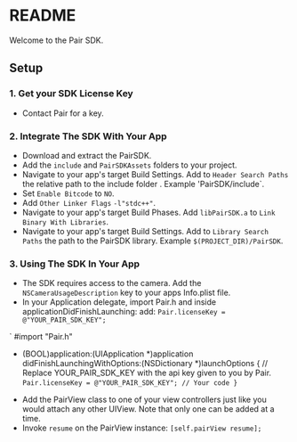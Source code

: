 # README #

Welcome to the Pair SDK.

## Setup ##

### 1. Get your SDK License Key ###
 * Contact Pair for a key.

### 2. Integrate The SDK With Your App ###
* Download and extract the PairSDK.
* Add the `include` and `PairSDKAssets` folders to your project.
* Navigate to your app's target Build Settings. Add to `Header Search Paths` the relative path to the include folder . Example 'PairSDK/include`.
* Set `Enable Bitcode` to `NO`.
* Add `Other Linker Flags` `-l"stdc++"`.
* Navigate to your app's target Build Phases. Add `libPairSDK.a` to `Link Binary With Libraries`.
* Navigate to your app's target Build Settings. Add to `Library Search Paths` the path to the PairSDK library. Example `$(PROJECT_DIR)/PairSDK`.

### 3. Using The SDK In Your App ###
* The SDK requires access to the camera. Add the `NSCameraUsageDescription` key to your apps Info.plist file.
* In your Application delegate, import Pair.h and inside applicationDidFinishLaunching: add: `Pair.licenseKey = @"YOUR_PAIR_SDK_KEY";`

`
 #import "Pair.h"
- (BOOL)application:(UIApplication *)application didFinishLaunchingWithOptions:(NSDictionary *)launchOptions {
    // Replace YOUR_PAIR_SDK_KEY with the api key given to you by Pair.
    `Pair.licenseKey = @"YOUR_PAIR_SDK_KEY";
    // Your code
}
`
* Add the PairView class to one of your view controllers just like you would attach any other UIView. Note that only one can be added at a time.
* Invoke `resume` on the PairView instance: `[self.pairView resume];`
